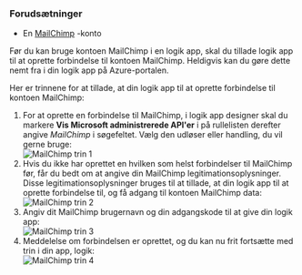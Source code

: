 ### <a name="prerequisites"></a>Forudsætninger
- En [MailChimp](https://www.MailChimp.com/) -konto 

Før du kan bruge kontoen MailChimp i en logik app, skal du tillade logik app til at oprette forbindelse til kontoen MailChimp. Heldigvis kan du gøre dette nemt fra i din logik app på Azure-portalen. 

Her er trinnene for at tillade, at din logik app til at oprette forbindelse til kontoen MailChimp:

1. For at oprette en forbindelse til MailChimp, i logik app designer skal du markere **Vis Microsoft administrerede API'er** i på rullelisten derefter angive *MailChimp* i søgefeltet. Vælg den udløser eller handling, du vil gerne bruge:  
  ![MailChimp trin 1](./media/connectors-create-api-mailchimp/mailchimp-1.png)
2. Hvis du ikke har oprettet en hvilken som helst forbindelser til MailChimp før, får du bedt om at angive din MailChimp legitimationsoplysninger. Disse legitimationsoplysninger bruges til at tillade, at din logik app til at oprette forbindelse til, og få adgang til kontoen MailChimp data:  
  ![MailChimp trin 2](./media/connectors-create-api-mailchimp/mailchimp-2.png)
3. Angiv dit MailChimp brugernavn og din adgangskode til at give din logik app:  
  ![MailChimp trin 3](./media/connectors-create-api-mailchimp/mailchimp-3.png)   
4. Meddelelse om forbindelsen er oprettet, og du kan nu frit fortsætte med trin i din app, logik:  
  ![MailChimp trin 4](./media/connectors-create-api-mailchimp/mailchimp-4.png)
